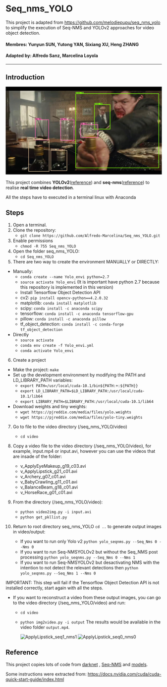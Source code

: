# Seq_nms_YOLO
This project is adapted from https://github.com/melodiepupu/seq_nms_yolo to simplify the execution of Seq-NMS and YOLOv2 approaches for video object detection.
#### Membres: Yunyun SUN, Yutong YAN, Sixiang XU, Heng ZHANG
#### Adapted by: Alfredo Sanz, Marcelina Loyola

---

## Introduction

![](img/index.jpg) 

This project combines **YOLOv2**([reference](https://arxiv.org/abs/1506.02640)) and **seq-nms**([reference](https://arxiv.org/abs/1602.08465)) to realise **real time video detection**.


All the steps have to executed in a terminal linux with Anaconda

## Steps
1. Open a terminal.
2. Clone the repository: 
   - `git clone https://github.com/Alfredo-Marcelina/Seq_nms_YOLO.git`
3. Enable permissions 
   - `chmod -R 755 Seq_nms_YOLO`
4. Open the folder seq_nms_YOLO:
   - `cd Seq_nms_YOLO`
5. There are two way to create the environment MANUALLY or DIRECTLY:
- Manually:
   - `conda create --name Yolo_envi python=2.7`
   - `source activate Yolo_envi` (It is important have python 2.7 because this repository is implemented in this version)
  - Install Tensorflow Object Detection API 
   - cv2: `pip install opencv-python==4.2.0.32`
   - matplotlib: `conda install matplotlib`
   - scipy: `conda install -c anaconda scipy`
   - tensorflow: `conda install -c anaconda tensorflow-gpu`
   - pillow: `conda install -c anaconda pillow`
   - tf_object_detection: `conda install -c conda-forge tf_object_detection`
 - Directly
   - `source activate`
   - `conda env create -f Yolo_envi.yml`
   - `conda activate Yolo_envi`
 6. Create a project
   - Make the project: `make`
   - Set up the development environment by modifying the PATH and LD_LIBRARY_PATH variables:
      - `export PATH=/usr/local/cuda-10.1/bin${PATH:+:${PATH}}`
      - `export LD_LIBRARY_PATH=$LD_LIBRARY_PATH:/usr/local/cuda-10.1/lib64`
      - `export LIBRARY_PATH=$LIBRARY_PATH:/usr/local/cuda-10.1/lib64`
   - Download weights and tiny weights:
      - `wget https://pjreddie.com/media/files/yolo.weights`
      - `wget https://pjreddie.com/media/files/yolo-tiny.weights`
  7. Go to file to the video directory (/seq_nms_YOLO/video)
      - `cd video`
  8. Copy a video file to the video directory (/seq_nms_YOLO/video), for example, input.mp4 or input.avi, however you can use the videos that are insade of the folder:
  
     - v_ApplyEyeMakeup_g19_c03.avi
     - v_ApplyLipstick_g21_c01.avi
     - v_Archery_g07_c01.avi
     - v_BabyCrawling_g11_c01.avi
     - v_BalanceBeam_g18_c01.avi
     - v_HorseRace_g01_c01.avi
     
   9. From the directory (/seq_nms_YOLO/video):
      - `python video2img.py -i input.avi`
      - `python get_pkllist.py`

   10. Return to root directory seq_nms_YOLO `cd ..` to generate output images in video/output:
    
       - If you want to run only Yolo v2 `python yolo_seqnms.py --Seq_Nms 0 --Nms 0`
       - If you want to run Seq-NMSYOLOv2 but without the Seq_NMS post processing  `python yolo_seqnms.py --Seq_Nms 0 --Nms 1`
       - If you want to run Seq-NMSYOLOv2 but desactivating NMS with the intention to not detect the relevant detections then   `python yolo_seqnms.py --Seq_Nms 1 --Nms 0`

IMPORTANT: This step will fail if the Tensorflow Object Detection API is not installed correctly, start again with all the steps.

- If you want to reconstruct a video from these output images, you can go to the video directory (/seq_nms_YOLO/video) and run:
   - `cd video`
   - `python img2video.py -i output`
 The results would be available in the video folder `output.mp4`.


     ![ApplyLipstick_seq1_nms1](https://user-images.githubusercontent.com/118300060/204159412-9a9158d5-90fb-41ae-9657-f331b5849af1.gif)
     ![ApplyLipstick_seq0_nms0](https://user-images.githubusercontent.com/118300060/204159416-ddcd4818-4eff-460d-9450-ad239a140c41.gif)


## Reference

This project copies lots of code from [darknet](https://github.com/pjreddie/darknet) , [Seq-NMS](https://github.com/lrghust/Seq-NMS) and  [models](https://github.com/tensorflow/models).

Some instructions were extracted from: https://docs.nvidia.com/cuda/cuda-quick-start-guide/index.html




